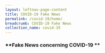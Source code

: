 ```yaml
---
layout: leftnav-page-content
title: COVID-19 Fake News
permalink: /covid-19/home/
breadcrumb: COVID-19 Fake News
collection_name: covid-19
---
```


### **Fake News concerning COVID-19 **

